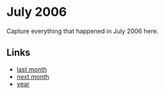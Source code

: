 # July 2006

Capture everything that happened in July 2006 here.

## Links
- [last month](calendar/months/2006-06.md)
- [next month](calendar/months/2006-08.md)
- [year](calendar/years/2006.md)